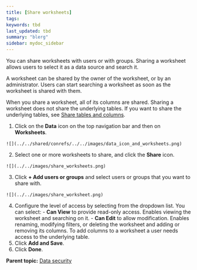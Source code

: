 ```yaml
---
title: [Share worksheets]
tags: 
keywords: tbd
last_updated: tbd
summary: "blerg"
sidebar: mydoc_sidebar
---
```

You can share worksheets with users or with groups. Sharing a worksheet allows users to select it as a data source and search it.

A worksheet can be shared by the owner of the worksheet, or by an administrator. Users can start searching a worksheet as soon as the worksheet is shared with them.

When you share a worksheet, all of its columns are shared. Sharing a worksheet does not share the underlying tables. If you want to share the underlying tables, see [Share tables and columns](share_source_tables.html#).

1.   Click on the **Data** icon on the top navigation bar and then on **Worksheets**.

    ![](../../shared/conrefs/../../images/data_icon_and_worksheets.png)

2.   Select one or more worksheets to share, and click the **Share** icon.

    ![](../../images/share_worksheets.png)

3.   Click **+ Add users or groups** and select users or groups that you want to share with.

    ![](../../images/share_worksheet.png)

4.   Configure the level of access by selecting from the dropdown list. You can select:
    -   **Can View** to provide read-only access. Enables viewing the worksheet and searching on it.
    -   **Can Edit** to allow modification. Enables renaming, modifying filters, or deleting the worksheet and adding or removing its columns. To add columns to a worksheet a user needs access to the underlying table.
5.   Click **Add and Save**.
6.   Click **Done**.

**Parent topic:** [Data security](../../admin/data_security/sharing_security_overview.html)
